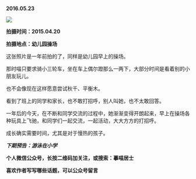 
          
            
**2016.05.23**



![](//upload-images.jianshu.io/upload_images/51001-a2ce92e1b38c6e4b.jpg)




**拍摄时间：2015.04.20**

**拍摄地点：幼儿园操场**

这张照片是一年前拍的了，同样是幼儿园早上的操场。

那时喵只要求骑小三轮车，坐在车上偶尔蹬那么一两下，大部分时间是看着别的小朋友玩儿。

也不会像现在这样愿意尝试秋千、平衡木。

看到了班上的同学和家长，也不敢打招呼，别人叫她，也不太敢回答。

一年后的今天，在不断和同学交流的过程中，她渐渐变得开朗起来，早上在操场各种玩具上飞驰，和同学们一起交流，一起活动，大大方方的打招呼。

成长确实需要时间，尤其是对于慢热的孩子。


***下期预告：游泳在小学***


**个人微信公众号，长按二维码加关注，或搜索：摹喵居士**

**喜欢作者写写哪些话题，可以公众号留言**




          
        